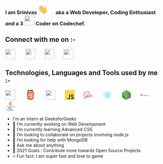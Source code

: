 ### I am Srinivas <img height="32" width="32" src="https://raw.githubusercontent.com/AsishRaju/AsishRaju/master/gifs/hi.gif" /> &emsp; aka a Web Developer, Coding Enthusiast and a 3 <img height="32" width="32" src="https://www.flaticon.com/svg/vstatic/svg/616/616490.svg?token=exp=1612179735~hmac=8fe9996a2ec27e04d8d7c620eace5e5a" /> Coder on Codechef.
## Connect with me on :-

[<img height="32" width="32" src="https://cdn.jsdelivr.net/npm/simple-icons@v4/icons/linkedin.svg" />](https://www.linkedin.com/in/srinivas-m-298764191/) &emsp;  &ensp; [<img height="32" width="32" src="https://s3.amazonaws.com/codechef_shared/sites/all/themes/abessive/logo.svg" />](https://www.codechef.com/users/codey_srinivas) &emsp;  &ensp;[<img height="32" width="32" src="https://miro.medium.com/max/312/1*vC6VtkV4Di6HnbiX_EjDvQ.png" />](https://binarysearch.com/@/Codey_Srinivas) &emsp;  &ensp;[<img height="32" width="32" src="https://cdn.jsdelivr.net/npm/simple-icons@v4/icons/hackerrank.svg" />](https://www.hackerrank.com/Coder_Srinivas)<br/>

## Technologies, Languages and Tools used by me :-

<img height="32" width="32" src="https://upload.wikimedia.org/wikipedia/commons/thumb/9/9a/Visual_Studio_Code_1.35_icon.svg/1200px-Visual_Studio_Code_1.35_icon.svg.png" /> &emsp;  &ensp; <img height="32" width="32" src="https://raw.githubusercontent.com/github/explore/80688e429a7d4ef2fca1e82350fe8e3517d3494d/topics/html/html.png" /> &emsp;  &ensp; <img height="32" width="32" src="https://upload.wikimedia.org/wikipedia/commons/thumb/d/d5/CSS3_logo_and_wordmark.svg/1200px-CSS3_logo_and_wordmark.svg.png" /> &emsp;  &ensp;<img height="32" width="32" src="https://raw.githubusercontent.com/github/explore/80688e429a7d4ef2fca1e82350fe8e3517d3494d/topics/javascript/javascript.png" /> &emsp;  &ensp;<img height="32" width="32" src="https://raw.githubusercontent.com/github/explore/80688e429a7d4ef2fca1e82350fe8e3517d3494d/topics/sass/sass.png" />&emsp;  &ensp; <img height="32" width="32" src="https://raw.githubusercontent.com/github/explore/80688e429a7d4ef2fca1e82350fe8e3517d3494d/topics/react/react.png" />&emsp;  &ensp; <img height="32" width="32" src="https://raw.githubusercontent.com/github/explore/80688e429a7d4ef2fca1e82350fe8e3517d3494d/topics/nodejs/nodejs.png" /> &emsp;  &ensp;<img height="32" width="32" src="https://raw.githubusercontent.com/github/explore/80688e429a7d4ef2fca1e82350fe8e3517d3494d/topics/mongodb/mongodb.png" /> &emsp;  &ensp;<img height="32" width="32" src="https://raw.githubusercontent.com/github/explore/80688e429a7d4ef2fca1e82350fe8e3517d3494d/topics/java/java.png" />


- I'm an intern at GeeksforGeeks
- 🔭 I’m currently working on Web Development
- 🌱 I’m currently learning Advanced CSS
- 👯 I’m looking to collaborate on projects involving node.js
- 🤔 I’m looking for help with MongoDB
- 💬 Ask me about anything
- 🥅 2021 Goals : Contribute more towards Open Source Projects
- ⚡ Fun fact: I am super fast and love to game


